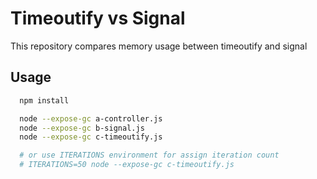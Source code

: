 # Timeoutify vs Signal

This repository compares memory usage between timeoutify and signal

## Usage

```bash
  npm install

  node --expose-gc a-controller.js
  node --expose-gc b-signal.js
  node --expose-gc c-timeoutify.js

  # or use ITERATIONS environment for assign iteration count
  # ITERATIONS=50 node --expose-gc c-timeoutify.js
```
